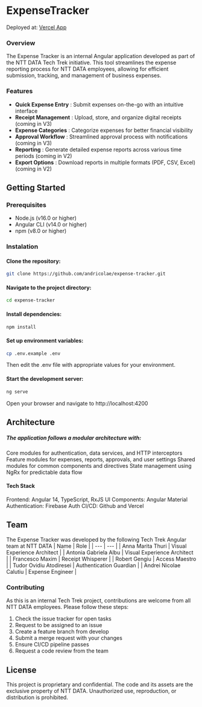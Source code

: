 # ExpenseTracker

Deployed at: [Vercel App](https://expense-tracker-ntt.vercel.app)

### Overview

The Expense Tracker is an internal Angular application developed as part of the NTT DATA Tech Trek initiative. This tool streamlines the expense reporting process for NTT DATA employees, allowing for efficient submission, tracking, and management of business expenses.

### Features

* **Quick Expense Entry** : Submit expenses on-the-go with an intuitive interface
* **Receipt Management** : Upload, store, and organize digital receipts (coming in V3)
* **Expense Categories** : Categorize expenses for better financial visibility
* **Approval Workflow** : Streamlined approval process with notifications (coming in V3)
* **Reporting** : Generate detailed expense reports across various time periods (coming in V2)
* **Export Options** : Download reports in multiple formats (PDF, CSV, Excel) (coming in V2)

## Getting Started

### Prerequisites

* Node.js (v16.0 or higher)
* Angular CLI (v14.0 or higher)
* npm (v8.0 or higher)

### Instalation

#### Clone the repository:

```bash
git clone https://github.com/andricolae/expense-tracker.git
```

#### Navigate to the project directory:

```bash
cd expense-tracker
```

#### Install dependencies:

```bash
npm install
```

#### Set up environment variables:

```bash
cp .env.example .env
```
Then edit the .env file with appropriate values for your environment.

#### Start the development server:

```bash
ng serve
```

Open your browser and navigate to http://localhost:4200

## Architecture

##### The application follows a modular architecture with:

Core modules for authentication, data services, and HTTP interceptors
Feature modules for expenses, reports, approvals, and user settings
Shared modules for common components and directives
State management using NgRx for predictable data flow

#### Tech Stack

Frontend: Angular 14, TypeScript, RxJS
UI Components: Angular Material
Authentication: Firebase Auth
CI/CD: Github and Vercel

## Team
The Expense Tracker was developed by the following Tech Trek Angular team at NTT DATA 
| Name | Role |
| --- | --- |
| Anna Marita Thuri | Visual Experience Architect |
| Antonia Gabriela Albu | Visual Experience Architect |
| Francesco Maxim | Receipt Whisperer |
| Robert Gengiu | Access Maestro |
| Tudor Ovidiu Atodiresei | Authentication Guardian |
| Andrei Nicolae Calutiu | Expense Engineer |

### Contributing

As this is an internal Tech Trek project, contributions are welcome from all NTT DATA employees. 
Please follow these steps:

1. Check the issue tracker for open tasks
2. Request to be assigned to an issue
3. Create a feature branch from develop
4. Submit a merge request with your changes
5. Ensure CI/CD pipeline passes
6. Request a code review from the team

## License
This project is proprietary and confidential. The code and its assets are the exclusive property of NTT DATA. Unauthorized use, reproduction, or distribution is prohibited.
